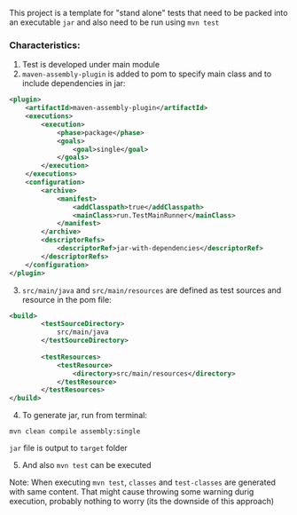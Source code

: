 This project is a template for "stand alone" tests that need to be packed into an executable `jar` and also need to be run using `mvn test`

### Characteristics:
1. Test is developed under main module
2. `maven-assembly-plugin` is added to pom to specify main class and to include dependencies in jar:
```xml
<plugin>
    <artifactId>maven-assembly-plugin</artifactId>
    <executions>
        <execution>
            <phase>package</phase>
            <goals>
                <goal>single</goal>
            </goals>
        </execution>
    </executions>
    <configuration>
        <archive>
            <manifest>
                <addClasspath>true</addClasspath>
                <mainClass>run.TestMainRunner</mainClass>
            </manifest>
        </archive>
        <descriptorRefs>
            <descriptorRef>jar-with-dependencies</descriptorRef>
        </descriptorRefs>
    </configuration>
</plugin> 
```
3. `src/main/java` and `src/main/resources` are defined as test sources and resource in the pom file:
```xml
<build>
        <testSourceDirectory>
            src/main/java
        </testSourceDirectory>
        
        <testResources>
            <testResource>
                <directory>src/main/resources</directory>
            </testResource>
        </testResources> 
</build>
```

4. To generate jar, run from terminal:
```shell
mvn clean compile assembly:single
```
`jar` file is output to `target` folder

5. And also `mvn test` can be executed

Note: When executing `mvn test`, `classes` and `test-classes` are generated with same content. That might cause throwing some warning durig execution, probably nothing to worry (its the downside of this approach) 